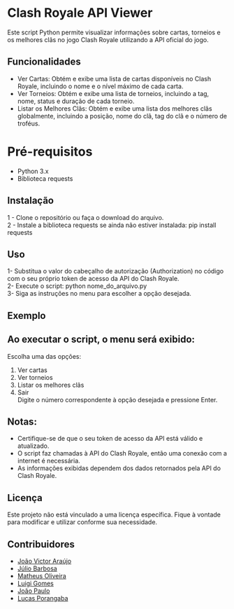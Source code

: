 # Clash Royale API Viewer

Este script Python permite visualizar informações sobre cartas, torneios e os
melhores clãs no jogo Clash Royale utilizando a API oficial do jogo.

## Funcionalidades
- Ver Cartas: Obtém e exibe uma lista de cartas disponíveis no Clash Royale,
incluindo o nome e o nível máximo de cada carta.<br>
- Ver Torneios: Obtém e exibe uma lista de torneios, incluindo a tag, nome,
status e duração de cada torneio.<br>
- Listar os Melhores Clãs: Obtém e exibe uma lista dos melhores clãs 
globalmente, incluindo a posição, nome do clã, tag do clã e o número de 
troféus.

# Pré-requisitos
- Python 3.x <br>
- Biblioteca requests

## Instalação

 1 - Clone o repositório ou faça o download do arquivo.<br>
 2 - Instale a biblioteca requests se ainda não estiver instalada:
pip install requests

## Uso

1- Substitua o valor do cabeçalho de autorização (Authorization) no código
com o seu próprio token de acesso da API do Clash Royale. <br>
2- Execute o script:
python nome_do_arquivo.py <br>
3- Siga as instruções no menu para escolher a opção desejada.

## Exemplo

## Ao executar o script, o menu será exibido:

Escolha uma das opções:<br>
1. Ver cartas<br>
2. Ver torneios<br>
3. Listar os melhores clãs<br>
4. Sair<br>
Digite o número correspondente à opção desejada e pressione Enter.<br>

## Notas:

- Certifique-se de que o seu token de acesso da API está válido e atualizado.<br>
- O script faz chamadas à API do Clash Royale, então uma conexão com a internet é necessária.<br>
- As informações exibidas dependem dos dados retornados pela API do Clash Royale.<br>

## Licença

Este projeto não está vinculado a uma licença específica. Fique à vontade para modificar e utilizar conforme sua necessidade.

## Contribuidores

- [João Victor Araújo](https://github.com/JoaoArauto) <br>
- [Júlio Barbosa](https://github.com/juliobrbsa) <br>
- [Matheus Oliveira](https://github.com/matheussoliveira323) <br>
- [Luigi Gomes](https://github.com/LGAP159) <br>
- [João Paulo](https://github.com/joaopaulsl) <br>
- [Lucas Porangaba](https://github.com/luquitaa11) <br>
